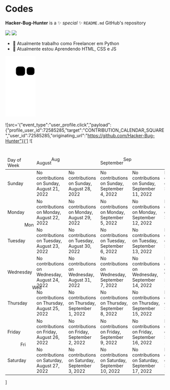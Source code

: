 # Codes

**Hacker-Bug-Hunter** is a ✨ _special_ ✨ `README.md` GitHub's repository

<div width='100%' display='flex'>
  <img src='https://github-readme-stats.vercel.app/api?username=Hacker-Bug-Hunter&show_icons=true&theme=gotham'/>
  <img src='https://github-readme-stats.vercel.app/api/top-langs/?username=Hacker-Bug-Hunter&theme=gotham'/>
  <!--midnight-purple-->
</div>

- 🔭 Atualmente trabalho como Freelancer em Python
- 🌱 Atualmente estou Aprendendo HTML, CSS e JS

![Snake animation](https://github.com/Hacker-Bug-Hunter/Hacker-Bug-Hunter/blob/output/github-contribution-grid-snake.svg)

![src='{"event_type":"user_profile.click","payload":{"profile_user_id":72585285,"target":"CONTRIBUTION_CALENDAR_SQUARE","user_id":72585285,"originating_url":"https://github.com/Hacker-Bug-Hunter"}}']
![<table data-hydro-click="{&quot;event_type&quot;:&quot;user_profile.click&quot;,&quot;payload&quot;:{&quot;profile_user_id&quot;:72585285,&quot;target&quot;:&quot;CONTRIBUTION_CALENDAR_SQUARE&quot;,&quot;user_id&quot;:72585285,&quot;originating_url&quot;:&quot;https://github.com/Hacker-Bug-Hunter&quot;}}" data-hydro-click-hmac="414ea952884644d7a146863ebe96454a632dbd4974c4674ed86474e70760845b" role="grid" aria-readonly="true" class="ContributionCalendar-grid js-calendar-graph-table" style="border-spacing: 3px; overflow: hidden; position: relative" aria-describedby="contribution-graph-description">

<caption class="sr-only">Contribution Graph</caption>

  <thead>
      <tr style="height: 13px">
        <td style="width: 28px">
          <span class="sr-only">Day of Week</span>
        </td>

<td class="ContributionCalendar-label" colspan="2" style="position: relative">
<span class="sr-only">August</span>
<span aria-hidden="true" style="position: absolute; top: 0">Aug</span>
</td>

<td class="ContributionCalendar-label" colspan="4" style="position: relative">
<span class="sr-only">September</span>
<span aria-hidden="true" style="position: absolute; top: 0">Sep</span>
</td>

<td class="ContributionCalendar-label" colspan="5" style="position: relative">
<span class="sr-only">October</span>
<span aria-hidden="true" style="position: absolute; top: 0">Oct</span>
</td>

<td class="ContributionCalendar-label" colspan="4" style="position: relative">
<span class="sr-only">November</span>
<span aria-hidden="true" style="position: absolute; top: 0">Nov</span>
</td>

<td class="ContributionCalendar-label" colspan="4" style="position: relative">
<span class="sr-only">December</span>
<span aria-hidden="true" style="position: absolute; top: 0">Dec</span>
</td>

<td class="ContributionCalendar-label" colspan="5" style="position: relative">
<span class="sr-only">January</span>
<span aria-hidden="true" style="position: absolute; top: 0">Jan</span>
</td>

<td class="ContributionCalendar-label" colspan="4" style="position: relative">
<span class="sr-only">February</span>
<span aria-hidden="true" style="position: absolute; top: 0">Feb</span>
</td>

<td class="ContributionCalendar-label" colspan="4" style="position: relative">
<span class="sr-only">March</span>
<span aria-hidden="true" style="position: absolute; top: 0">Mar</span>
</td>

<td class="ContributionCalendar-label" colspan="5" style="position: relative">
<span class="sr-only">April</span>
<span aria-hidden="true" style="position: absolute; top: 0">Apr</span>
</td>

<td class="ContributionCalendar-label" colspan="4" style="position: relative">
<span class="sr-only">May</span>
<span aria-hidden="true" style="position: absolute; top: 0">May</span>
</td>

<td class="ContributionCalendar-label" colspan="4" style="position: relative">
<span class="sr-only">June</span>
<span aria-hidden="true" style="position: absolute; top: 0">Jun</span>
</td>

  <td class="ContributionCalendar-label" colspan="5" style="position: relative">
  <span class="sr-only">July</span>
  <span aria-hidden="true" style="position: absolute; top: 0">Jul</span>
  </td>

  <td class="ContributionCalendar-label" colspan="3" style="position: relative">
  <span class="sr-only">August</span>
  <span aria-hidden="true" style="position: absolute; top: 0">Aug</span>
  </td>
  </tr>
  </thead>

  <tbody>
  <tr style="height: 10px">
  <td class="ContributionCalendar-label" style="position: relative">
  <span class="sr-only">Sunday</span>
<span aria-hidden="true" style="clip-path: Circle(0); position: absolute; bottom: -3px">
Sun
  </span>
  </td>

<td tabindex="0" data-ix="0" aria-selected="false" style="width: 10px" class="ContributionCalendar-day" data-date="2022-08-21" data-level="0"><span class="sr-only">No contributions on Sunday, August 21, 2022</span></td>
<td tabindex="-1" data-ix="1" aria-selected="false" style="width: 10px" class="ContributionCalendar-day" data-date="2022-08-28" data-level="0"><span class="sr-only">No contributions on Sunday, August 28, 2022</span></td>
<td tabindex="-1" data-ix="2" aria-selected="false" style="width: 10px" class="ContributionCalendar-day" data-date="2022-09-04" data-level="0"><span class="sr-only">No contributions on Sunday, September 4, 2022</span></td>
<td tabindex="-1" data-ix="3" aria-selected="false" style="width: 10px" class="ContributionCalendar-day" data-date="2022-09-11" data-level="0"><span class="sr-only">No contributions on Sunday, September 11, 2022</span></td>
<td tabindex="-1" data-ix="4" aria-selected="false" style="width: 10px" class="ContributionCalendar-day" data-date="2022-09-18" data-level="0"><span class="sr-only">No contributions on Sunday, September 18, 2022</span></td>
<td tabindex="-1" data-ix="5" aria-selected="false" style="width: 10px" class="ContributionCalendar-day" data-date="2022-09-25" data-level="0"><span class="sr-only">No contributions on Sunday, September 25, 2022</span></td>
<td tabindex="-1" data-ix="6" aria-selected="false" style="width: 10px" class="ContributionCalendar-day" data-date="2022-10-02" data-level="0"><span class="sr-only">No contributions on Sunday, October 2, 2022</span></td>
<td tabindex="-1" data-ix="7" aria-selected="false" style="width: 10px" class="ContributionCalendar-day" data-date="2022-10-09" data-level="0"><span class="sr-only">No contributions on Sunday, October 9, 2022</span></td>
<td tabindex="-1" data-ix="8" aria-selected="false" style="width: 10px" class="ContributionCalendar-day" data-date="2022-10-16" data-level="0"><span class="sr-only">No contributions on Sunday, October 16, 2022</span></td>
<td tabindex="-1" data-ix="9" aria-selected="false" style="width: 10px" class="ContributionCalendar-day" data-date="2022-10-23" data-level="0"><span class="sr-only">No contributions on Sunday, October 23, 2022</span></td>
<td tabindex="-1" data-ix="10" aria-selected="false" style="width: 10px" class="ContributionCalendar-day" data-date="2022-10-30" data-level="0"><span class="sr-only">No contributions on Sunday, October 30, 2022</span></td>
<td tabindex="-1" data-ix="11" aria-selected="false" style="width: 10px" class="ContributionCalendar-day" data-date="2022-11-06" data-level="0"><span class="sr-only">No contributions on Sunday, November 6, 2022</span></td>
<td tabindex="-1" data-ix="12" aria-selected="false" style="width: 10px" class="ContributionCalendar-day" data-date="2022-11-13" data-level="0"><span class="sr-only">No contributions on Sunday, November 13, 2022</span></td>
<td tabindex="-1" data-ix="13" aria-selected="false" style="width: 10px" class="ContributionCalendar-day" data-date="2022-11-20" data-level="0"><span class="sr-only">No contributions on Sunday, November 20, 2022</span></td>
<td tabindex="-1" data-ix="14" aria-selected="false" style="width: 10px" class="ContributionCalendar-day" data-date="2022-11-27" data-level="0"><span class="sr-only">No contributions on Sunday, November 27, 2022</span></td>
<td tabindex="-1" data-ix="15" aria-selected="false" style="width: 10px" class="ContributionCalendar-day" data-date="2022-12-04" data-level="0"><span class="sr-only">No contributions on Sunday, December 4, 2022</span></td>
<td tabindex="-1" data-ix="16" aria-selected="false" style="width: 10px" class="ContributionCalendar-day" data-date="2022-12-11" data-level="0"><span class="sr-only">No contributions on Sunday, December 11, 2022</span></td>
<td tabindex="-1" data-ix="17" aria-selected="false" style="width: 10px" class="ContributionCalendar-day" data-date="2022-12-18" data-level="0"><span class="sr-only">No contributions on Sunday, December 18, 2022</span></td>
<td tabindex="-1" data-ix="18" aria-selected="false" style="width: 10px" class="ContributionCalendar-day" data-date="2022-12-25" data-level="0"><span class="sr-only">No contributions on Sunday, December 25, 2022</span></td>
<td tabindex="-1" data-ix="19" aria-selected="false" style="width: 10px" class="ContributionCalendar-day" data-date="2023-01-01" data-level="0"><span class="sr-only">No contributions on Sunday, January 1, 2023</span></td>
<td tabindex="-1" data-ix="20" aria-selected="false" style="width: 10px" class="ContributionCalendar-day" data-date="2023-01-08" data-level="0"><span class="sr-only">No contributions on Sunday, January 8, 2023</span></td>
<td tabindex="-1" data-ix="21" aria-selected="false" style="width: 10px" class="ContributionCalendar-day" data-date="2023-01-15" data-level="0"><span class="sr-only">No contributions on Sunday, January 15, 2023</span></td>
<td tabindex="-1" data-ix="22" aria-selected="false" style="width: 10px" class="ContributionCalendar-day" data-date="2023-01-22" data-level="0"><span class="sr-only">No contributions on Sunday, January 22, 2023</span></td>
<td tabindex="-1" data-ix="23" aria-selected="false" style="width: 10px" class="ContributionCalendar-day" data-date="2023-01-29" data-level="0"><span class="sr-only">No contributions on Sunday, January 29, 2023</span></td>
<td tabindex="-1" data-ix="24" aria-selected="false" style="width: 10px" class="ContributionCalendar-day" data-date="2023-02-05" data-level="0"><span class="sr-only">No contributions on Sunday, February 5, 2023</span></td>
<td tabindex="-1" data-ix="25" aria-selected="false" style="width: 10px" class="ContributionCalendar-day" data-date="2023-02-12" data-level="0"><span class="sr-only">No contributions on Sunday, February 12, 2023</span></td>
<td tabindex="-1" data-ix="26" aria-selected="false" style="width: 10px" class="ContributionCalendar-day" data-date="2023-02-19" data-level="0"><span class="sr-only">No contributions on Sunday, February 19, 2023</span></td>
<td tabindex="-1" data-ix="27" aria-selected="false" style="width: 10px" class="ContributionCalendar-day" data-date="2023-02-26" data-level="0"><span class="sr-only">No contributions on Sunday, February 26, 2023</span></td>
<td tabindex="-1" data-ix="28" aria-selected="false" style="width: 10px" class="ContributionCalendar-day" data-date="2023-03-05" data-level="0"><span class="sr-only">No contributions on Sunday, March 5, 2023</span></td>
<td tabindex="-1" data-ix="29" aria-selected="false" style="width: 10px" class="ContributionCalendar-day" data-date="2023-03-12" data-level="0"><span class="sr-only">No contributions on Sunday, March 12, 2023</span></td>
<td tabindex="-1" data-ix="30" aria-selected="false" style="width: 10px" class="ContributionCalendar-day" data-date="2023-03-19" data-level="0"><span class="sr-only">No contributions on Sunday, March 19, 2023</span></td>
<td tabindex="-1" data-ix="31" aria-selected="false" style="width: 10px" class="ContributionCalendar-day" data-date="2023-03-26" data-level="0"><span class="sr-only">No contributions on Sunday, March 26, 2023</span></td>
<td tabindex="-1" data-ix="32" aria-selected="false" style="width: 10px" class="ContributionCalendar-day" data-date="2023-04-02" data-level="0"><span class="sr-only">No contributions on Sunday, April 2, 2023</span></td>
<td tabindex="-1" data-ix="33" aria-selected="false" style="width: 10px" class="ContributionCalendar-day" data-date="2023-04-09" data-level="0"><span class="sr-only">No contributions on Sunday, April 9, 2023</span></td>
<td tabindex="-1" data-ix="34" aria-selected="false" style="width: 10px" class="ContributionCalendar-day" data-date="2023-04-16" data-level="0"><span class="sr-only">No contributions on Sunday, April 16, 2023</span></td>
<td tabindex="-1" data-ix="35" aria-selected="false" style="width: 10px" class="ContributionCalendar-day" data-date="2023-04-23" data-level="0"><span class="sr-only">No contributions on Sunday, April 23, 2023</span></td>
<td tabindex="-1" data-ix="36" aria-selected="false" style="width: 10px" class="ContributionCalendar-day" data-date="2023-04-30" data-level="0"><span class="sr-only">No contributions on Sunday, April 30, 2023</span></td>
<td tabindex="-1" data-ix="37" aria-selected="false" style="width: 10px" class="ContributionCalendar-day" data-date="2023-05-07" data-level="0"><span class="sr-only">No contributions on Sunday, May 7, 2023</span></td>
<td tabindex="-1" data-ix="38" aria-selected="false" style="width: 10px" class="ContributionCalendar-day" data-date="2023-05-14" data-level="0"><span class="sr-only">No contributions on Sunday, May 14, 2023</span></td>
<td tabindex="-1" data-ix="39" aria-selected="false" style="width: 10px" class="ContributionCalendar-day" data-date="2023-05-21" data-level="0"><span class="sr-only">No contributions on Sunday, May 21, 2023</span></td>
<td tabindex="-1" data-ix="40" aria-selected="false" style="width: 10px" class="ContributionCalendar-day" data-date="2023-05-28" data-level="0"><span class="sr-only">No contributions on Sunday, May 28, 2023</span></td>
<td tabindex="-1" data-ix="41" aria-selected="false" style="width: 10px" class="ContributionCalendar-day" data-date="2023-06-04" data-level="0"><span class="sr-only">No contributions on Sunday, June 4, 2023</span></td>
<td tabindex="-1" data-ix="42" aria-selected="false" style="width: 10px" class="ContributionCalendar-day" data-date="2023-06-11" data-level="0"><span class="sr-only">No contributions on Sunday, June 11, 2023</span></td>
<td tabindex="-1" data-ix="43" aria-selected="false" style="width: 10px" class="ContributionCalendar-day" data-date="2023-06-18" data-level="0"><span class="sr-only">No contributions on Sunday, June 18, 2023</span></td>
<td tabindex="-1" data-ix="44" aria-selected="false" style="width: 10px" class="ContributionCalendar-day" data-date="2023-06-25" data-level="0"><span class="sr-only">No contributions on Sunday, June 25, 2023</span></td>
<td tabindex="-1" data-ix="45" aria-selected="false" style="width: 10px" class="ContributionCalendar-day" data-date="2023-07-02" data-level="0"><span class="sr-only">No contributions on Sunday, July 2, 2023</span></td>
<td tabindex="-1" data-ix="46" aria-selected="false" style="width: 10px" class="ContributionCalendar-day" data-date="2023-07-09" data-level="4"><span class="sr-only">5 contributions on Sunday, July 9, 2023</span></td>
<td tabindex="-1" data-ix="47" aria-selected="false" style="width: 10px" class="ContributionCalendar-day" data-date="2023-07-16" data-level="0"><span class="sr-only">No contributions on Sunday, July 16, 2023</span></td>
<td tabindex="-1" data-ix="48" aria-selected="false" style="width: 10px" class="ContributionCalendar-day" data-date="2023-07-23" data-level="0"><span class="sr-only">No contributions on Sunday, July 23, 2023</span></td>
<td tabindex="-1" data-ix="49" aria-selected="false" style="width: 10px" class="ContributionCalendar-day" data-date="2023-07-30" data-level="0"><span class="sr-only">No contributions on Sunday, July 30, 2023</span></td>
<td tabindex="-1" data-ix="50" aria-selected="false" style="width: 10px" class="ContributionCalendar-day" data-date="2023-08-06" data-level="0"><span class="sr-only">No contributions on Sunday, August 6, 2023</span></td>
<td tabindex="-1" data-ix="51" aria-selected="false" style="width: 10px" class="ContributionCalendar-day" data-date="2023-08-13" data-level="0"><span class="sr-only">No contributions on Sunday, August 13, 2023</span></td>
<td tabindex="-1" data-ix="52" aria-selected="false" style="width: 10px" class="ContributionCalendar-day" data-date="2023-08-20" data-level="2"><span class="sr-only">2 contributions on Sunday, August 20, 2023</span></td>
        </tr>
        <tr style="height: 10px">
          <td class="ContributionCalendar-label" style="position: relative">
            <span class="sr-only">Monday</span>
<span aria-hidden="true" style="clip-path: None; position: absolute; bottom: -3px">
Mon
</span>
</td>

<td tabindex="-1" data-ix="0" aria-selected="false" style="width: 10px" class="ContributionCalendar-day" data-date="2022-08-22" data-level="0"><span class="sr-only">No contributions on Monday, August 22, 2022</span></td>
<td tabindex="-1" data-ix="1" aria-selected="false" style="width: 10px" class="ContributionCalendar-day" data-date="2022-08-29" data-level="0"><span class="sr-only">No contributions on Monday, August 29, 2022</span></td>
<td tabindex="-1" data-ix="2" aria-selected="false" style="width: 10px" class="ContributionCalendar-day" data-date="2022-09-05" data-level="0"><span class="sr-only">No contributions on Monday, September 5, 2022</span></td>
<td tabindex="-1" data-ix="3" aria-selected="false" style="width: 10px" class="ContributionCalendar-day" data-date="2022-09-12" data-level="0"><span class="sr-only">No contributions on Monday, September 12, 2022</span></td>
<td tabindex="-1" data-ix="4" aria-selected="false" style="width: 10px" class="ContributionCalendar-day" data-date="2022-09-19" data-level="0"><span class="sr-only">No contributions on Monday, September 19, 2022</span></td>
<td tabindex="-1" data-ix="5" aria-selected="false" style="width: 10px" class="ContributionCalendar-day" data-date="2022-09-26" data-level="0"><span class="sr-only">No contributions on Monday, September 26, 2022</span></td>
<td tabindex="-1" data-ix="6" aria-selected="false" style="width: 10px" class="ContributionCalendar-day" data-date="2022-10-03" data-level="0"><span class="sr-only">No contributions on Monday, October 3, 2022</span></td>
<td tabindex="-1" data-ix="7" aria-selected="false" style="width: 10px" class="ContributionCalendar-day" data-date="2022-10-10" data-level="0"><span class="sr-only">No contributions on Monday, October 10, 2022</span></td>
<td tabindex="-1" data-ix="8" aria-selected="false" style="width: 10px" class="ContributionCalendar-day" data-date="2022-10-17" data-level="0"><span class="sr-only">No contributions on Monday, October 17, 2022</span></td>
<td tabindex="-1" data-ix="9" aria-selected="false" style="width: 10px" class="ContributionCalendar-day" data-date="2022-10-24" data-level="0"><span class="sr-only">No contributions on Monday, October 24, 2022</span></td>
<td tabindex="-1" data-ix="10" aria-selected="false" style="width: 10px" class="ContributionCalendar-day" data-date="2022-10-31" data-level="0"><span class="sr-only">No contributions on Monday, October 31, 2022</span></td>
<td tabindex="-1" data-ix="11" aria-selected="false" style="width: 10px" class="ContributionCalendar-day" data-date="2022-11-07" data-level="0"><span class="sr-only">No contributions on Monday, November 7, 2022</span></td>
<td tabindex="-1" data-ix="12" aria-selected="false" style="width: 10px" class="ContributionCalendar-day" data-date="2022-11-14" data-level="0"><span class="sr-only">No contributions on Monday, November 14, 2022</span></td>
<td tabindex="-1" data-ix="13" aria-selected="false" style="width: 10px" class="ContributionCalendar-day" data-date="2022-11-21" data-level="0"><span class="sr-only">No contributions on Monday, November 21, 2022</span></td>
<td tabindex="-1" data-ix="14" aria-selected="false" style="width: 10px" class="ContributionCalendar-day" data-date="2022-11-28" data-level="0"><span class="sr-only">No contributions on Monday, November 28, 2022</span></td>
<td tabindex="-1" data-ix="15" aria-selected="false" style="width: 10px" class="ContributionCalendar-day" data-date="2022-12-05" data-level="0"><span class="sr-only">No contributions on Monday, December 5, 2022</span></td>
<td tabindex="-1" data-ix="16" aria-selected="false" style="width: 10px" class="ContributionCalendar-day" data-date="2022-12-12" data-level="0"><span class="sr-only">No contributions on Monday, December 12, 2022</span></td>
<td tabindex="-1" data-ix="17" aria-selected="false" style="width: 10px" class="ContributionCalendar-day" data-date="2022-12-19" data-level="0"><span class="sr-only">No contributions on Monday, December 19, 2022</span></td>
<td tabindex="-1" data-ix="18" aria-selected="false" style="width: 10px" class="ContributionCalendar-day" data-date="2022-12-26" data-level="0"><span class="sr-only">No contributions on Monday, December 26, 2022</span></td>
<td tabindex="-1" data-ix="19" aria-selected="false" style="width: 10px" class="ContributionCalendar-day" data-date="2023-01-02" data-level="0"><span class="sr-only">No contributions on Monday, January 2, 2023</span></td>
<td tabindex="-1" data-ix="20" aria-selected="false" style="width: 10px" class="ContributionCalendar-day" data-date="2023-01-09" data-level="0"><span class="sr-only">No contributions on Monday, January 9, 2023</span></td>
<td tabindex="-1" data-ix="21" aria-selected="false" style="width: 10px" class="ContributionCalendar-day" data-date="2023-01-16" data-level="0"><span class="sr-only">No contributions on Monday, January 16, 2023</span></td>
<td tabindex="-1" data-ix="22" aria-selected="false" style="width: 10px" class="ContributionCalendar-day" data-date="2023-01-23" data-level="0"><span class="sr-only">No contributions on Monday, January 23, 2023</span></td>
<td tabindex="-1" data-ix="23" aria-selected="false" style="width: 10px" class="ContributionCalendar-day" data-date="2023-01-30" data-level="0"><span class="sr-only">No contributions on Monday, January 30, 2023</span></td>
<td tabindex="-1" data-ix="24" aria-selected="false" style="width: 10px" class="ContributionCalendar-day" data-date="2023-02-06" data-level="0"><span class="sr-only">No contributions on Monday, February 6, 2023</span></td>
<td tabindex="-1" data-ix="25" aria-selected="false" style="width: 10px" class="ContributionCalendar-day" data-date="2023-02-13" data-level="0"><span class="sr-only">No contributions on Monday, February 13, 2023</span></td>
<td tabindex="-1" data-ix="26" aria-selected="false" style="width: 10px" class="ContributionCalendar-day" data-date="2023-02-20" data-level="0"><span class="sr-only">No contributions on Monday, February 20, 2023</span></td>
<td tabindex="-1" data-ix="27" aria-selected="false" style="width: 10px" class="ContributionCalendar-day" data-date="2023-02-27" data-level="0"><span class="sr-only">No contributions on Monday, February 27, 2023</span></td>
<td tabindex="-1" data-ix="28" aria-selected="false" style="width: 10px" class="ContributionCalendar-day" data-date="2023-03-06" data-level="0"><span class="sr-only">No contributions on Monday, March 6, 2023</span></td>
<td tabindex="-1" data-ix="29" aria-selected="false" style="width: 10px" class="ContributionCalendar-day" data-date="2023-03-13" data-level="0"><span class="sr-only">No contributions on Monday, March 13, 2023</span></td>
<td tabindex="-1" data-ix="30" aria-selected="false" style="width: 10px" class="ContributionCalendar-day" data-date="2023-03-20" data-level="0"><span class="sr-only">No contributions on Monday, March 20, 2023</span></td>
<td tabindex="-1" data-ix="31" aria-selected="false" style="width: 10px" class="ContributionCalendar-day" data-date="2023-03-27" data-level="0"><span class="sr-only">No contributions on Monday, March 27, 2023</span></td>
<td tabindex="-1" data-ix="32" aria-selected="false" style="width: 10px" class="ContributionCalendar-day" data-date="2023-04-03" data-level="0"><span class="sr-only">No contributions on Monday, April 3, 2023</span></td>
<td tabindex="-1" data-ix="33" aria-selected="false" style="width: 10px" class="ContributionCalendar-day" data-date="2023-04-10" data-level="0"><span class="sr-only">No contributions on Monday, April 10, 2023</span></td>
<td tabindex="-1" data-ix="34" aria-selected="false" style="width: 10px" class="ContributionCalendar-day" data-date="2023-04-17" data-level="2"><span class="sr-only">2 contributions on Monday, April 17, 2023</span></td>
<td tabindex="-1" data-ix="35" aria-selected="false" style="width: 10px" class="ContributionCalendar-day" data-date="2023-04-24" data-level="1"><span class="sr-only">1 contribution on Monday, April 24, 2023</span></td>
<td tabindex="-1" data-ix="36" aria-selected="false" style="width: 10px" class="ContributionCalendar-day" data-date="2023-05-01" data-level="0"><span class="sr-only">No contributions on Monday, May 1, 2023</span></td>
<td tabindex="-1" data-ix="37" aria-selected="false" style="width: 10px" class="ContributionCalendar-day" data-date="2023-05-08" data-level="0"><span class="sr-only">No contributions on Monday, May 8, 2023</span></td>
<td tabindex="-1" data-ix="38" aria-selected="false" style="width: 10px" class="ContributionCalendar-day" data-date="2023-05-15" data-level="0"><span class="sr-only">No contributions on Monday, May 15, 2023</span></td>
<td tabindex="-1" data-ix="39" aria-selected="false" style="width: 10px" class="ContributionCalendar-day" data-date="2023-05-22" data-level="0"><span class="sr-only">No contributions on Monday, May 22, 2023</span></td>
<td tabindex="-1" data-ix="40" aria-selected="false" style="width: 10px" class="ContributionCalendar-day" data-date="2023-05-29" data-level="0"><span class="sr-only">No contributions on Monday, May 29, 2023</span></td>
<td tabindex="-1" data-ix="41" aria-selected="false" style="width: 10px" class="ContributionCalendar-day" data-date="2023-06-05" data-level="0"><span class="sr-only">No contributions on Monday, June 5, 2023</span></td>
<td tabindex="-1" data-ix="42" aria-selected="false" style="width: 10px" class="ContributionCalendar-day" data-date="2023-06-12" data-level="0"><span class="sr-only">No contributions on Monday, June 12, 2023</span></td>
<td tabindex="-1" data-ix="43" aria-selected="false" style="width: 10px" class="ContributionCalendar-day" data-date="2023-06-19" data-level="0"><span class="sr-only">No contributions on Monday, June 19, 2023</span></td>
<td tabindex="-1" data-ix="44" aria-selected="false" style="width: 10px" class="ContributionCalendar-day" data-date="2023-06-26" data-level="0"><span class="sr-only">No contributions on Monday, June 26, 2023</span></td>
<td tabindex="-1" data-ix="45" aria-selected="false" style="width: 10px" class="ContributionCalendar-day" data-date="2023-07-03" data-level="0"><span class="sr-only">No contributions on Monday, July 3, 2023</span></td>
<td tabindex="-1" data-ix="46" aria-selected="false" style="width: 10px" class="ContributionCalendar-day" data-date="2023-07-10" data-level="0"><span class="sr-only">No contributions on Monday, July 10, 2023</span></td>
<td tabindex="-1" data-ix="47" aria-selected="false" style="width: 10px" class="ContributionCalendar-day" data-date="2023-07-17" data-level="0"><span class="sr-only">No contributions on Monday, July 17, 2023</span></td>
<td tabindex="-1" data-ix="48" aria-selected="false" style="width: 10px" class="ContributionCalendar-day" data-date="2023-07-24" data-level="0"><span class="sr-only">No contributions on Monday, July 24, 2023</span></td>
<td tabindex="-1" data-ix="49" aria-selected="false" style="width: 10px" class="ContributionCalendar-day" data-date="2023-07-31" data-level="0"><span class="sr-only">No contributions on Monday, July 31, 2023</span></td>
<td tabindex="-1" data-ix="50" aria-selected="false" style="width: 10px" class="ContributionCalendar-day" data-date="2023-08-07" data-level="0"><span class="sr-only">No contributions on Monday, August 7, 2023</span></td>
<td tabindex="-1" data-ix="51" aria-selected="false" style="width: 10px" class="ContributionCalendar-day" data-date="2023-08-14" data-level="0"><span class="sr-only">No contributions on Monday, August 14, 2023</span></td>
<td tabindex="-1" data-ix="52" aria-selected="false" style="width: 10px" class="ContributionCalendar-day" data-date="2023-08-21" data-level="0"><span class="sr-only">No contributions on Monday, August 21, 2023</span></td>
        </tr>
        <tr style="height: 10px">
          <td class="ContributionCalendar-label" style="position: relative">
            <span class="sr-only">Tuesday</span>
<span aria-hidden="true" style="clip-path: Circle(0); position: absolute; bottom: -3px">
Tue
</span>
</td>

<td tabindex="-1" data-ix="0" aria-selected="false" style="width: 10px" class="ContributionCalendar-day" data-date="2022-08-23" data-level="0"><span class="sr-only">No contributions on Tuesday, August 23, 2022</span></td>
<td tabindex="-1" data-ix="1" aria-selected="false" style="width: 10px" class="ContributionCalendar-day" data-date="2022-08-30" data-level="0"><span class="sr-only">No contributions on Tuesday, August 30, 2022</span></td>
<td tabindex="-1" data-ix="2" aria-selected="false" style="width: 10px" class="ContributionCalendar-day" data-date="2022-09-06" data-level="0"><span class="sr-only">No contributions on Tuesday, September 6, 2022</span></td>
<td tabindex="-1" data-ix="3" aria-selected="false" style="width: 10px" class="ContributionCalendar-day" data-date="2022-09-13" data-level="0"><span class="sr-only">No contributions on Tuesday, September 13, 2022</span></td>
<td tabindex="-1" data-ix="4" aria-selected="false" style="width: 10px" class="ContributionCalendar-day" data-date="2022-09-20" data-level="0"><span class="sr-only">No contributions on Tuesday, September 20, 2022</span></td>
<td tabindex="-1" data-ix="5" aria-selected="false" style="width: 10px" class="ContributionCalendar-day" data-date="2022-09-27" data-level="0"><span class="sr-only">No contributions on Tuesday, September 27, 2022</span></td>
<td tabindex="-1" data-ix="6" aria-selected="false" style="width: 10px" class="ContributionCalendar-day" data-date="2022-10-04" data-level="0"><span class="sr-only">No contributions on Tuesday, October 4, 2022</span></td>
<td tabindex="-1" data-ix="7" aria-selected="false" style="width: 10px" class="ContributionCalendar-day" data-date="2022-10-11" data-level="0"><span class="sr-only">No contributions on Tuesday, October 11, 2022</span></td>
<td tabindex="-1" data-ix="8" aria-selected="false" style="width: 10px" class="ContributionCalendar-day" data-date="2022-10-18" data-level="0"><span class="sr-only">No contributions on Tuesday, October 18, 2022</span></td>
<td tabindex="-1" data-ix="9" aria-selected="false" style="width: 10px" class="ContributionCalendar-day" data-date="2022-10-25" data-level="0"><span class="sr-only">No contributions on Tuesday, October 25, 2022</span></td>
<td tabindex="-1" data-ix="10" aria-selected="false" style="width: 10px" class="ContributionCalendar-day" data-date="2022-11-01" data-level="0"><span class="sr-only">No contributions on Tuesday, November 1, 2022</span></td>
<td tabindex="-1" data-ix="11" aria-selected="false" style="width: 10px" class="ContributionCalendar-day" data-date="2022-11-08" data-level="0"><span class="sr-only">No contributions on Tuesday, November 8, 2022</span></td>
<td tabindex="-1" data-ix="12" aria-selected="false" style="width: 10px" class="ContributionCalendar-day" data-date="2022-11-15" data-level="0"><span class="sr-only">No contributions on Tuesday, November 15, 2022</span></td>
<td tabindex="-1" data-ix="13" aria-selected="false" style="width: 10px" class="ContributionCalendar-day" data-date="2022-11-22" data-level="0"><span class="sr-only">No contributions on Tuesday, November 22, 2022</span></td>
<td tabindex="-1" data-ix="14" aria-selected="false" style="width: 10px" class="ContributionCalendar-day" data-date="2022-11-29" data-level="0"><span class="sr-only">No contributions on Tuesday, November 29, 2022</span></td>
<td tabindex="-1" data-ix="15" aria-selected="false" style="width: 10px" class="ContributionCalendar-day" data-date="2022-12-06" data-level="0"><span class="sr-only">No contributions on Tuesday, December 6, 2022</span></td>
<td tabindex="-1" data-ix="16" aria-selected="false" style="width: 10px" class="ContributionCalendar-day" data-date="2022-12-13" data-level="0"><span class="sr-only">No contributions on Tuesday, December 13, 2022</span></td>
<td tabindex="-1" data-ix="17" aria-selected="false" style="width: 10px" class="ContributionCalendar-day" data-date="2022-12-20" data-level="0"><span class="sr-only">No contributions on Tuesday, December 20, 2022</span></td>
<td tabindex="-1" data-ix="18" aria-selected="false" style="width: 10px" class="ContributionCalendar-day" data-date="2022-12-27" data-level="0"><span class="sr-only">No contributions on Tuesday, December 27, 2022</span></td>
<td tabindex="-1" data-ix="19" aria-selected="false" style="width: 10px" class="ContributionCalendar-day" data-date="2023-01-03" data-level="0"><span class="sr-only">No contributions on Tuesday, January 3, 2023</span></td>
<td tabindex="-1" data-ix="20" aria-selected="false" style="width: 10px" class="ContributionCalendar-day" data-date="2023-01-10" data-level="0"><span class="sr-only">No contributions on Tuesday, January 10, 2023</span></td>
<td tabindex="-1" data-ix="21" aria-selected="false" style="width: 10px" class="ContributionCalendar-day" data-date="2023-01-17" data-level="0"><span class="sr-only">No contributions on Tuesday, January 17, 2023</span></td>
<td tabindex="-1" data-ix="22" aria-selected="false" style="width: 10px" class="ContributionCalendar-day" data-date="2023-01-24" data-level="0"><span class="sr-only">No contributions on Tuesday, January 24, 2023</span></td>
<td tabindex="-1" data-ix="23" aria-selected="false" style="width: 10px" class="ContributionCalendar-day" data-date="2023-01-31" data-level="0"><span class="sr-only">No contributions on Tuesday, January 31, 2023</span></td>
<td tabindex="-1" data-ix="24" aria-selected="false" style="width: 10px" class="ContributionCalendar-day" data-date="2023-02-07" data-level="0"><span class="sr-only">No contributions on Tuesday, February 7, 2023</span></td>
<td tabindex="-1" data-ix="25" aria-selected="false" style="width: 10px" class="ContributionCalendar-day" data-date="2023-02-14" data-level="0"><span class="sr-only">No contributions on Tuesday, February 14, 2023</span></td>
<td tabindex="-1" data-ix="26" aria-selected="false" style="width: 10px" class="ContributionCalendar-day" data-date="2023-02-21" data-level="0"><span class="sr-only">No contributions on Tuesday, February 21, 2023</span></td>
<td tabindex="-1" data-ix="27" aria-selected="false" style="width: 10px" class="ContributionCalendar-day" data-date="2023-02-28" data-level="0"><span class="sr-only">No contributions on Tuesday, February 28, 2023</span></td>
<td tabindex="-1" data-ix="28" aria-selected="false" style="width: 10px" class="ContributionCalendar-day" data-date="2023-03-07" data-level="0"><span class="sr-only">No contributions on Tuesday, March 7, 2023</span></td>
<td tabindex="-1" data-ix="29" aria-selected="false" style="width: 10px" class="ContributionCalendar-day" data-date="2023-03-14" data-level="0"><span class="sr-only">No contributions on Tuesday, March 14, 2023</span></td>
<td tabindex="-1" data-ix="30" aria-selected="false" style="width: 10px" class="ContributionCalendar-day" data-date="2023-03-21" data-level="0"><span class="sr-only">No contributions on Tuesday, March 21, 2023</span></td>
<td tabindex="-1" data-ix="31" aria-selected="false" style="width: 10px" class="ContributionCalendar-day" data-date="2023-03-28" data-level="0"><span class="sr-only">No contributions on Tuesday, March 28, 2023</span></td>
<td tabindex="-1" data-ix="32" aria-selected="false" style="width: 10px" class="ContributionCalendar-day" data-date="2023-04-04" data-level="0"><span class="sr-only">No contributions on Tuesday, April 4, 2023</span></td>
<td tabindex="-1" data-ix="33" aria-selected="false" style="width: 10px" class="ContributionCalendar-day" data-date="2023-04-11" data-level="0"><span class="sr-only">No contributions on Tuesday, April 11, 2023</span></td>
<td tabindex="-1" data-ix="34" aria-selected="false" style="width: 10px" class="ContributionCalendar-day" data-date="2023-04-18" data-level="0"><span class="sr-only">No contributions on Tuesday, April 18, 2023</span></td>
<td tabindex="-1" data-ix="35" aria-selected="false" style="width: 10px" class="ContributionCalendar-day" data-date="2023-04-25" data-level="0"><span class="sr-only">No contributions on Tuesday, April 25, 2023</span></td>
<td tabindex="-1" data-ix="36" aria-selected="false" style="width: 10px" class="ContributionCalendar-day" data-date="2023-05-02" data-level="0"><span class="sr-only">No contributions on Tuesday, May 2, 2023</span></td>
<td tabindex="-1" data-ix="37" aria-selected="false" style="width: 10px" class="ContributionCalendar-day" data-date="2023-05-09" data-level="0"><span class="sr-only">No contributions on Tuesday, May 9, 2023</span></td>
<td tabindex="-1" data-ix="38" aria-selected="false" style="width: 10px" class="ContributionCalendar-day" data-date="2023-05-16" data-level="0"><span class="sr-only">No contributions on Tuesday, May 16, 2023</span></td>
<td tabindex="-1" data-ix="39" aria-selected="false" style="width: 10px" class="ContributionCalendar-day" data-date="2023-05-23" data-level="0"><span class="sr-only">No contributions on Tuesday, May 23, 2023</span></td>
<td tabindex="-1" data-ix="40" aria-selected="false" style="width: 10px" class="ContributionCalendar-day" data-date="2023-05-30" data-level="0"><span class="sr-only">No contributions on Tuesday, May 30, 2023</span></td>
<td tabindex="-1" data-ix="41" aria-selected="false" style="width: 10px" class="ContributionCalendar-day" data-date="2023-06-06" data-level="0"><span class="sr-only">No contributions on Tuesday, June 6, 2023</span></td>
<td tabindex="-1" data-ix="42" aria-selected="false" style="width: 10px" class="ContributionCalendar-day" data-date="2023-06-13" data-level="0"><span class="sr-only">No contributions on Tuesday, June 13, 2023</span></td>
<td tabindex="-1" data-ix="43" aria-selected="false" style="width: 10px" class="ContributionCalendar-day" data-date="2023-06-20" data-level="0"><span class="sr-only">No contributions on Tuesday, June 20, 2023</span></td>
<td tabindex="-1" data-ix="44" aria-selected="false" style="width: 10px" class="ContributionCalendar-day" data-date="2023-06-27" data-level="0"><span class="sr-only">No contributions on Tuesday, June 27, 2023</span></td>
<td tabindex="-1" data-ix="45" aria-selected="false" style="width: 10px" class="ContributionCalendar-day" data-date="2023-07-04" data-level="0"><span class="sr-only">No contributions on Tuesday, July 4, 2023</span></td>
<td tabindex="-1" data-ix="46" aria-selected="false" style="width: 10px" class="ContributionCalendar-day" data-date="2023-07-11" data-level="0"><span class="sr-only">No contributions on Tuesday, July 11, 2023</span></td>
<td tabindex="-1" data-ix="47" aria-selected="false" style="width: 10px" class="ContributionCalendar-day" data-date="2023-07-18" data-level="0"><span class="sr-only">No contributions on Tuesday, July 18, 2023</span></td>
<td tabindex="-1" data-ix="48" aria-selected="false" style="width: 10px" class="ContributionCalendar-day" data-date="2023-07-25" data-level="0"><span class="sr-only">No contributions on Tuesday, July 25, 2023</span></td>
<td tabindex="-1" data-ix="49" aria-selected="false" style="width: 10px" class="ContributionCalendar-day" data-date="2023-08-01" data-level="0"><span class="sr-only">No contributions on Tuesday, August 1, 2023</span></td>
<td tabindex="-1" data-ix="50" aria-selected="false" style="width: 10px" class="ContributionCalendar-day" data-date="2023-08-08" data-level="0"><span class="sr-only">No contributions on Tuesday, August 8, 2023</span></td>
<td tabindex="-1" data-ix="51" aria-selected="false" style="width: 10px" class="ContributionCalendar-day" data-date="2023-08-15" data-level="0"><span class="sr-only">No contributions on Tuesday, August 15, 2023</span></td>
<td tabindex="-1" data-ix="52" aria-selected="false" style="width: 10px" class="ContributionCalendar-day" data-date="2023-08-22" data-level="3"><span class="sr-only">3 contributions on Tuesday, August 22, 2023</span></td>
        </tr>
        <tr style="height: 10px">
          <td class="ContributionCalendar-label" style="position: relative">
            <span class="sr-only">Wednesday</span>
<span aria-hidden="true" style="clip-path: None; position: absolute; bottom: -3px">
Wed
</span>
</td>

<td tabindex="-1" data-ix="0" aria-selected="false" style="width: 10px" class="ContributionCalendar-day" data-date="2022-08-24" data-level="0"><span class="sr-only">No contributions on Wednesday, August 24, 2022</span></td>
<td tabindex="-1" data-ix="1" aria-selected="false" style="width: 10px" class="ContributionCalendar-day" data-date="2022-08-31" data-level="0"><span class="sr-only">No contributions on Wednesday, August 31, 2022</span></td>
<td tabindex="-1" data-ix="2" aria-selected="false" style="width: 10px" class="ContributionCalendar-day" data-date="2022-09-07" data-level="0"><span class="sr-only">No contributions on Wednesday, September 7, 2022</span></td>
<td tabindex="-1" data-ix="3" aria-selected="false" style="width: 10px" class="ContributionCalendar-day" data-date="2022-09-14" data-level="0"><span class="sr-only">No contributions on Wednesday, September 14, 2022</span></td>
<td tabindex="-1" data-ix="4" aria-selected="false" style="width: 10px" class="ContributionCalendar-day" data-date="2022-09-21" data-level="0"><span class="sr-only">No contributions on Wednesday, September 21, 2022</span></td>
<td tabindex="-1" data-ix="5" aria-selected="false" style="width: 10px" class="ContributionCalendar-day" data-date="2022-09-28" data-level="0"><span class="sr-only">No contributions on Wednesday, September 28, 2022</span></td>
<td tabindex="-1" data-ix="6" aria-selected="false" style="width: 10px" class="ContributionCalendar-day" data-date="2022-10-05" data-level="0"><span class="sr-only">No contributions on Wednesday, October 5, 2022</span></td>
<td tabindex="-1" data-ix="7" aria-selected="false" style="width: 10px" class="ContributionCalendar-day" data-date="2022-10-12" data-level="0"><span class="sr-only">No contributions on Wednesday, October 12, 2022</span></td>
<td tabindex="-1" data-ix="8" aria-selected="false" style="width: 10px" class="ContributionCalendar-day" data-date="2022-10-19" data-level="0"><span class="sr-only">No contributions on Wednesday, October 19, 2022</span></td>
<td tabindex="-1" data-ix="9" aria-selected="false" style="width: 10px" class="ContributionCalendar-day" data-date="2022-10-26" data-level="0"><span class="sr-only">No contributions on Wednesday, October 26, 2022</span></td>
<td tabindex="-1" data-ix="10" aria-selected="false" style="width: 10px" class="ContributionCalendar-day" data-date="2022-11-02" data-level="0"><span class="sr-only">No contributions on Wednesday, November 2, 2022</span></td>
<td tabindex="-1" data-ix="11" aria-selected="false" style="width: 10px" class="ContributionCalendar-day" data-date="2022-11-09" data-level="0"><span class="sr-only">No contributions on Wednesday, November 9, 2022</span></td>
<td tabindex="-1" data-ix="12" aria-selected="false" style="width: 10px" class="ContributionCalendar-day" data-date="2022-11-16" data-level="0"><span class="sr-only">No contributions on Wednesday, November 16, 2022</span></td>
<td tabindex="-1" data-ix="13" aria-selected="false" style="width: 10px" class="ContributionCalendar-day" data-date="2022-11-23" data-level="0"><span class="sr-only">No contributions on Wednesday, November 23, 2022</span></td>
<td tabindex="-1" data-ix="14" aria-selected="false" style="width: 10px" class="ContributionCalendar-day" data-date="2022-11-30" data-level="0"><span class="sr-only">No contributions on Wednesday, November 30, 2022</span></td>
<td tabindex="-1" data-ix="15" aria-selected="false" style="width: 10px" class="ContributionCalendar-day" data-date="2022-12-07" data-level="0"><span class="sr-only">No contributions on Wednesday, December 7, 2022</span></td>
<td tabindex="-1" data-ix="16" aria-selected="false" style="width: 10px" class="ContributionCalendar-day" data-date="2022-12-14" data-level="0"><span class="sr-only">No contributions on Wednesday, December 14, 2022</span></td>
<td tabindex="-1" data-ix="17" aria-selected="false" style="width: 10px" class="ContributionCalendar-day" data-date="2022-12-21" data-level="0"><span class="sr-only">No contributions on Wednesday, December 21, 2022</span></td>
<td tabindex="-1" data-ix="18" aria-selected="false" style="width: 10px" class="ContributionCalendar-day" data-date="2022-12-28" data-level="0"><span class="sr-only">No contributions on Wednesday, December 28, 2022</span></td>
<td tabindex="-1" data-ix="19" aria-selected="false" style="width: 10px" class="ContributionCalendar-day" data-date="2023-01-04" data-level="0"><span class="sr-only">No contributions on Wednesday, January 4, 2023</span></td>
<td tabindex="-1" data-ix="20" aria-selected="false" style="width: 10px" class="ContributionCalendar-day" data-date="2023-01-11" data-level="0"><span class="sr-only">No contributions on Wednesday, January 11, 2023</span></td>
<td tabindex="-1" data-ix="21" aria-selected="false" style="width: 10px" class="ContributionCalendar-day" data-date="2023-01-18" data-level="0"><span class="sr-only">No contributions on Wednesday, January 18, 2023</span></td>
<td tabindex="-1" data-ix="22" aria-selected="false" style="width: 10px" class="ContributionCalendar-day" data-date="2023-01-25" data-level="0"><span class="sr-only">No contributions on Wednesday, January 25, 2023</span></td>
<td tabindex="-1" data-ix="23" aria-selected="false" style="width: 10px" class="ContributionCalendar-day" data-date="2023-02-01" data-level="0"><span class="sr-only">No contributions on Wednesday, February 1, 2023</span></td>
<td tabindex="-1" data-ix="24" aria-selected="false" style="width: 10px" class="ContributionCalendar-day" data-date="2023-02-08" data-level="0"><span class="sr-only">No contributions on Wednesday, February 8, 2023</span></td>
<td tabindex="-1" data-ix="25" aria-selected="false" style="width: 10px" class="ContributionCalendar-day" data-date="2023-02-15" data-level="0"><span class="sr-only">No contributions on Wednesday, February 15, 2023</span></td>
<td tabindex="-1" data-ix="26" aria-selected="false" style="width: 10px" class="ContributionCalendar-day" data-date="2023-02-22" data-level="0"><span class="sr-only">No contributions on Wednesday, February 22, 2023</span></td>
<td tabindex="-1" data-ix="27" aria-selected="false" style="width: 10px" class="ContributionCalendar-day" data-date="2023-03-01" data-level="0"><span class="sr-only">No contributions on Wednesday, March 1, 2023</span></td>
<td tabindex="-1" data-ix="28" aria-selected="false" style="width: 10px" class="ContributionCalendar-day" data-date="2023-03-08" data-level="0"><span class="sr-only">No contributions on Wednesday, March 8, 2023</span></td>
<td tabindex="-1" data-ix="29" aria-selected="false" style="width: 10px" class="ContributionCalendar-day" data-date="2023-03-15" data-level="0"><span class="sr-only">No contributions on Wednesday, March 15, 2023</span></td>
<td tabindex="-1" data-ix="30" aria-selected="false" style="width: 10px" class="ContributionCalendar-day" data-date="2023-03-22" data-level="0"><span class="sr-only">No contributions on Wednesday, March 22, 2023</span></td>
<td tabindex="-1" data-ix="31" aria-selected="false" style="width: 10px" class="ContributionCalendar-day" data-date="2023-03-29" data-level="0"><span class="sr-only">No contributions on Wednesday, March 29, 2023</span></td>
<td tabindex="-1" data-ix="32" aria-selected="false" style="width: 10px" class="ContributionCalendar-day" data-date="2023-04-05" data-level="0"><span class="sr-only">No contributions on Wednesday, April 5, 2023</span></td>
<td tabindex="-1" data-ix="33" aria-selected="false" style="width: 10px" class="ContributionCalendar-day" data-date="2023-04-12" data-level="0"><span class="sr-only">No contributions on Wednesday, April 12, 2023</span></td>
<td tabindex="-1" data-ix="34" aria-selected="false" style="width: 10px" class="ContributionCalendar-day" data-date="2023-04-19" data-level="0"><span class="sr-only">No contributions on Wednesday, April 19, 2023</span></td>
<td tabindex="-1" data-ix="35" aria-selected="false" style="width: 10px" class="ContributionCalendar-day" data-date="2023-04-26" data-level="0"><span class="sr-only">No contributions on Wednesday, April 26, 2023</span></td>
<td tabindex="-1" data-ix="36" aria-selected="false" style="width: 10px" class="ContributionCalendar-day" data-date="2023-05-03" data-level="1"><span class="sr-only">1 contribution on Wednesday, May 3, 2023</span></td>
<td tabindex="-1" data-ix="37" aria-selected="false" style="width: 10px" class="ContributionCalendar-day" data-date="2023-05-10" data-level="0"><span class="sr-only">No contributions on Wednesday, May 10, 2023</span></td>
<td tabindex="-1" data-ix="38" aria-selected="false" style="width: 10px" class="ContributionCalendar-day" data-date="2023-05-17" data-level="0"><span class="sr-only">No contributions on Wednesday, May 17, 2023</span></td>
<td tabindex="-1" data-ix="39" aria-selected="false" style="width: 10px" class="ContributionCalendar-day" data-date="2023-05-24" data-level="0"><span class="sr-only">No contributions on Wednesday, May 24, 2023</span></td>
<td tabindex="-1" data-ix="40" aria-selected="false" style="width: 10px" class="ContributionCalendar-day" data-date="2023-05-31" data-level="0"><span class="sr-only">No contributions on Wednesday, May 31, 2023</span></td>
<td tabindex="-1" data-ix="41" aria-selected="false" style="width: 10px" class="ContributionCalendar-day" data-date="2023-06-07" data-level="0"><span class="sr-only">No contributions on Wednesday, June 7, 2023</span></td>
<td tabindex="-1" data-ix="42" aria-selected="false" style="width: 10px" class="ContributionCalendar-day" data-date="2023-06-14" data-level="0"><span class="sr-only">No contributions on Wednesday, June 14, 2023</span></td>
<td tabindex="-1" data-ix="43" aria-selected="false" style="width: 10px" class="ContributionCalendar-day" data-date="2023-06-21" data-level="0"><span class="sr-only">No contributions on Wednesday, June 21, 2023</span></td>
<td tabindex="-1" data-ix="44" aria-selected="false" style="width: 10px" class="ContributionCalendar-day" data-date="2023-06-28" data-level="0"><span class="sr-only">No contributions on Wednesday, June 28, 2023</span></td>
<td tabindex="-1" data-ix="45" aria-selected="false" style="width: 10px" class="ContributionCalendar-day" data-date="2023-07-05" data-level="0"><span class="sr-only">No contributions on Wednesday, July 5, 2023</span></td>
<td tabindex="-1" data-ix="46" aria-selected="false" style="width: 10px" class="ContributionCalendar-day" data-date="2023-07-12" data-level="0"><span class="sr-only">No contributions on Wednesday, July 12, 2023</span></td>
<td tabindex="-1" data-ix="47" aria-selected="false" style="width: 10px" class="ContributionCalendar-day" data-date="2023-07-19" data-level="0"><span class="sr-only">No contributions on Wednesday, July 19, 2023</span></td>
<td tabindex="-1" data-ix="48" aria-selected="false" style="width: 10px" class="ContributionCalendar-day" data-date="2023-07-26" data-level="0"><span class="sr-only">No contributions on Wednesday, July 26, 2023</span></td>
<td tabindex="-1" data-ix="49" aria-selected="false" style="width: 10px" class="ContributionCalendar-day" data-date="2023-08-02" data-level="0"><span class="sr-only">No contributions on Wednesday, August 2, 2023</span></td>
<td tabindex="-1" data-ix="50" aria-selected="false" style="width: 10px" class="ContributionCalendar-day" data-date="2023-08-09" data-level="0"><span class="sr-only">No contributions on Wednesday, August 9, 2023</span></td>
<td tabindex="-1" data-ix="51" aria-selected="false" style="width: 10px" class="ContributionCalendar-day" data-date="2023-08-16" data-level="0"><span class="sr-only">No contributions on Wednesday, August 16, 2023</span></td>
<td tabindex="-1" data-ix="52" aria-selected="false" style="width: 10px" class="ContributionCalendar-day" data-date="2023-08-23" data-level="0"><span class="sr-only">No contributions on Wednesday, August 23, 2023</span></td>
        </tr>
        <tr style="height: 10px">
          <td class="ContributionCalendar-label" style="position: relative">
            <span class="sr-only">Thursday</span>
<span aria-hidden="true" style="clip-path: Circle(0); position: absolute; bottom: -3px">
Thu
</span>
</td>

<td tabindex="-1" data-ix="0" aria-selected="false" style="width: 10px" class="ContributionCalendar-day" data-date="2022-08-25" data-level="0"><span class="sr-only">No contributions on Thursday, August 25, 2022</span></td>
<td tabindex="-1" data-ix="1" aria-selected="false" style="width: 10px" class="ContributionCalendar-day" data-date="2022-09-01" data-level="0"><span class="sr-only">No contributions on Thursday, September 1, 2022</span></td>
<td tabindex="-1" data-ix="2" aria-selected="false" style="width: 10px" class="ContributionCalendar-day" data-date="2022-09-08" data-level="0"><span class="sr-only">No contributions on Thursday, September 8, 2022</span></td>
<td tabindex="-1" data-ix="3" aria-selected="false" style="width: 10px" class="ContributionCalendar-day" data-date="2022-09-15" data-level="0"><span class="sr-only">No contributions on Thursday, September 15, 2022</span></td>
<td tabindex="-1" data-ix="4" aria-selected="false" style="width: 10px" class="ContributionCalendar-day" data-date="2022-09-22" data-level="0"><span class="sr-only">No contributions on Thursday, September 22, 2022</span></td>
<td tabindex="-1" data-ix="5" aria-selected="false" style="width: 10px" class="ContributionCalendar-day" data-date="2022-09-29" data-level="0"><span class="sr-only">No contributions on Thursday, September 29, 2022</span></td>
<td tabindex="-1" data-ix="6" aria-selected="false" style="width: 10px" class="ContributionCalendar-day" data-date="2022-10-06" data-level="0"><span class="sr-only">No contributions on Thursday, October 6, 2022</span></td>
<td tabindex="-1" data-ix="7" aria-selected="false" style="width: 10px" class="ContributionCalendar-day" data-date="2022-10-13" data-level="0"><span class="sr-only">No contributions on Thursday, October 13, 2022</span></td>
<td tabindex="-1" data-ix="8" aria-selected="false" style="width: 10px" class="ContributionCalendar-day" data-date="2022-10-20" data-level="0"><span class="sr-only">No contributions on Thursday, October 20, 2022</span></td>
<td tabindex="-1" data-ix="9" aria-selected="false" style="width: 10px" class="ContributionCalendar-day" data-date="2022-10-27" data-level="0"><span class="sr-only">No contributions on Thursday, October 27, 2022</span></td>
<td tabindex="-1" data-ix="10" aria-selected="false" style="width: 10px" class="ContributionCalendar-day" data-date="2022-11-03" data-level="0"><span class="sr-only">No contributions on Thursday, November 3, 2022</span></td>
<td tabindex="-1" data-ix="11" aria-selected="false" style="width: 10px" class="ContributionCalendar-day" data-date="2022-11-10" data-level="0"><span class="sr-only">No contributions on Thursday, November 10, 2022</span></td>
<td tabindex="-1" data-ix="12" aria-selected="false" style="width: 10px" class="ContributionCalendar-day" data-date="2022-11-17" data-level="0"><span class="sr-only">No contributions on Thursday, November 17, 2022</span></td>
<td tabindex="-1" data-ix="13" aria-selected="false" style="width: 10px" class="ContributionCalendar-day" data-date="2022-11-24" data-level="0"><span class="sr-only">No contributions on Thursday, November 24, 2022</span></td>
<td tabindex="-1" data-ix="14" aria-selected="false" style="width: 10px" class="ContributionCalendar-day" data-date="2022-12-01" data-level="0"><span class="sr-only">No contributions on Thursday, December 1, 2022</span></td>
<td tabindex="-1" data-ix="15" aria-selected="false" style="width: 10px" class="ContributionCalendar-day" data-date="2022-12-08" data-level="0"><span class="sr-only">No contributions on Thursday, December 8, 2022</span></td>
<td tabindex="-1" data-ix="16" aria-selected="false" style="width: 10px" class="ContributionCalendar-day" data-date="2022-12-15" data-level="0"><span class="sr-only">No contributions on Thursday, December 15, 2022</span></td>
<td tabindex="-1" data-ix="17" aria-selected="false" style="width: 10px" class="ContributionCalendar-day" data-date="2022-12-22" data-level="0"><span class="sr-only">No contributions on Thursday, December 22, 2022</span></td>
<td tabindex="-1" data-ix="18" aria-selected="false" style="width: 10px" class="ContributionCalendar-day" data-date="2022-12-29" data-level="0"><span class="sr-only">No contributions on Thursday, December 29, 2022</span></td>
<td tabindex="-1" data-ix="19" aria-selected="false" style="width: 10px" class="ContributionCalendar-day" data-date="2023-01-05" data-level="0"><span class="sr-only">No contributions on Thursday, January 5, 2023</span></td>
<td tabindex="-1" data-ix="20" aria-selected="false" style="width: 10px" class="ContributionCalendar-day" data-date="2023-01-12" data-level="0"><span class="sr-only">No contributions on Thursday, January 12, 2023</span></td>
<td tabindex="-1" data-ix="21" aria-selected="false" style="width: 10px" class="ContributionCalendar-day" data-date="2023-01-19" data-level="0"><span class="sr-only">No contributions on Thursday, January 19, 2023</span></td>
<td tabindex="-1" data-ix="22" aria-selected="false" style="width: 10px" class="ContributionCalendar-day" data-date="2023-01-26" data-level="0"><span class="sr-only">No contributions on Thursday, January 26, 2023</span></td>
<td tabindex="-1" data-ix="23" aria-selected="false" style="width: 10px" class="ContributionCalendar-day" data-date="2023-02-02" data-level="0"><span class="sr-only">No contributions on Thursday, February 2, 2023</span></td>
<td tabindex="-1" data-ix="24" aria-selected="false" style="width: 10px" class="ContributionCalendar-day" data-date="2023-02-09" data-level="0"><span class="sr-only">No contributions on Thursday, February 9, 2023</span></td>
<td tabindex="-1" data-ix="25" aria-selected="false" style="width: 10px" class="ContributionCalendar-day" data-date="2023-02-16" data-level="0"><span class="sr-only">No contributions on Thursday, February 16, 2023</span></td>
<td tabindex="-1" data-ix="26" aria-selected="false" style="width: 10px" class="ContributionCalendar-day" data-date="2023-02-23" data-level="0"><span class="sr-only">No contributions on Thursday, February 23, 2023</span></td>
<td tabindex="-1" data-ix="27" aria-selected="false" style="width: 10px" class="ContributionCalendar-day" data-date="2023-03-02" data-level="0"><span class="sr-only">No contributions on Thursday, March 2, 2023</span></td>
<td tabindex="-1" data-ix="28" aria-selected="false" style="width: 10px" class="ContributionCalendar-day" data-date="2023-03-09" data-level="0"><span class="sr-only">No contributions on Thursday, March 9, 2023</span></td>
<td tabindex="-1" data-ix="29" aria-selected="false" style="width: 10px" class="ContributionCalendar-day" data-date="2023-03-16" data-level="0"><span class="sr-only">No contributions on Thursday, March 16, 2023</span></td>
<td tabindex="-1" data-ix="30" aria-selected="false" style="width: 10px" class="ContributionCalendar-day" data-date="2023-03-23" data-level="0"><span class="sr-only">No contributions on Thursday, March 23, 2023</span></td>
<td tabindex="-1" data-ix="31" aria-selected="false" style="width: 10px" class="ContributionCalendar-day" data-date="2023-03-30" data-level="0"><span class="sr-only">No contributions on Thursday, March 30, 2023</span></td>
<td tabindex="-1" data-ix="32" aria-selected="false" style="width: 10px" class="ContributionCalendar-day" data-date="2023-04-06" data-level="0"><span class="sr-only">No contributions on Thursday, April 6, 2023</span></td>
<td tabindex="-1" data-ix="33" aria-selected="false" style="width: 10px" class="ContributionCalendar-day" data-date="2023-04-13" data-level="0"><span class="sr-only">No contributions on Thursday, April 13, 2023</span></td>
<td tabindex="-1" data-ix="34" aria-selected="false" style="width: 10px" class="ContributionCalendar-day" data-date="2023-04-20" data-level="0"><span class="sr-only">No contributions on Thursday, April 20, 2023</span></td>
<td tabindex="-1" data-ix="35" aria-selected="false" style="width: 10px" class="ContributionCalendar-day" data-date="2023-04-27" data-level="4"><span class="sr-only">11 contributions on Thursday, April 27, 2023</span></td>
<td tabindex="-1" data-ix="36" aria-selected="false" style="width: 10px" class="ContributionCalendar-day" data-date="2023-05-04" data-level="0"><span class="sr-only">No contributions on Thursday, May 4, 2023</span></td>
<td tabindex="-1" data-ix="37" aria-selected="false" style="width: 10px" class="ContributionCalendar-day" data-date="2023-05-11" data-level="0"><span class="sr-only">No contributions on Thursday, May 11, 2023</span></td>
<td tabindex="-1" data-ix="38" aria-selected="false" style="width: 10px" class="ContributionCalendar-day" data-date="2023-05-18" data-level="0"><span class="sr-only">No contributions on Thursday, May 18, 2023</span></td>
<td tabindex="-1" data-ix="39" aria-selected="false" style="width: 10px" class="ContributionCalendar-day" data-date="2023-05-25" data-level="0"><span class="sr-only">No contributions on Thursday, May 25, 2023</span></td>
<td tabindex="-1" data-ix="40" aria-selected="false" style="width: 10px" class="ContributionCalendar-day" data-date="2023-06-01" data-level="0"><span class="sr-only">No contributions on Thursday, June 1, 2023</span></td>
<td tabindex="-1" data-ix="41" aria-selected="false" style="width: 10px" class="ContributionCalendar-day" data-date="2023-06-08" data-level="0"><span class="sr-only">No contributions on Thursday, June 8, 2023</span></td>
<td tabindex="-1" data-ix="42" aria-selected="false" style="width: 10px" class="ContributionCalendar-day" data-date="2023-06-15" data-level="0"><span class="sr-only">No contributions on Thursday, June 15, 2023</span></td>
<td tabindex="-1" data-ix="43" aria-selected="false" style="width: 10px" class="ContributionCalendar-day" data-date="2023-06-22" data-level="0"><span class="sr-only">No contributions on Thursday, June 22, 2023</span></td>
<td tabindex="-1" data-ix="44" aria-selected="false" style="width: 10px" class="ContributionCalendar-day" data-date="2023-06-29" data-level="0"><span class="sr-only">No contributions on Thursday, June 29, 2023</span></td>
<td tabindex="-1" data-ix="45" aria-selected="false" style="width: 10px" class="ContributionCalendar-day" data-date="2023-07-06" data-level="0"><span class="sr-only">No contributions on Thursday, July 6, 2023</span></td>
<td tabindex="-1" data-ix="46" aria-selected="false" style="width: 10px" class="ContributionCalendar-day" data-date="2023-07-13" data-level="0"><span class="sr-only">No contributions on Thursday, July 13, 2023</span></td>
<td tabindex="-1" data-ix="47" aria-selected="false" style="width: 10px" class="ContributionCalendar-day" data-date="2023-07-20" data-level="0"><span class="sr-only">No contributions on Thursday, July 20, 2023</span></td>
<td tabindex="-1" data-ix="48" aria-selected="false" style="width: 10px" class="ContributionCalendar-day" data-date="2023-07-27" data-level="0"><span class="sr-only">No contributions on Thursday, July 27, 2023</span></td>
<td tabindex="-1" data-ix="49" aria-selected="false" style="width: 10px" class="ContributionCalendar-day" data-date="2023-08-03" data-level="0"><span class="sr-only">No contributions on Thursday, August 3, 2023</span></td>
<td tabindex="-1" data-ix="50" aria-selected="false" style="width: 10px" class="ContributionCalendar-day" data-date="2023-08-10" data-level="0"><span class="sr-only">No contributions on Thursday, August 10, 2023</span></td>
<td tabindex="-1" data-ix="51" aria-selected="false" style="width: 10px" class="ContributionCalendar-day" data-date="2023-08-17" data-level="0"><span class="sr-only">No contributions on Thursday, August 17, 2023</span></td>
<td tabindex="-1" data-ix="52" aria-selected="false" style="width: 10px" class="ContributionCalendar-day" data-date="2023-08-24" data-level="4"><span class="sr-only">47 contributions on Thursday, August 24, 2023</span></td>
        </tr>
        <tr style="height: 10px">
          <td class="ContributionCalendar-label" style="position: relative">
            <span class="sr-only">Friday</span>
<span aria-hidden="true" style="clip-path: None; position: absolute; bottom: -3px">
Fri
</span>
</td>

<td tabindex="-1" data-ix="0" aria-selected="false" style="width: 10px" class="ContributionCalendar-day" data-date="2022-08-26" data-level="0"><span class="sr-only">No contributions on Friday, August 26, 2022</span></td>
<td tabindex="-1" data-ix="1" aria-selected="false" style="width: 10px" class="ContributionCalendar-day" data-date="2022-09-02" data-level="0"><span class="sr-only">No contributions on Friday, September 2, 2022</span></td>
<td tabindex="-1" data-ix="2" aria-selected="false" style="width: 10px" class="ContributionCalendar-day" data-date="2022-09-09" data-level="0"><span class="sr-only">No contributions on Friday, September 9, 2022</span></td>
<td tabindex="-1" data-ix="3" aria-selected="false" style="width: 10px" class="ContributionCalendar-day" data-date="2022-09-16" data-level="0"><span class="sr-only">No contributions on Friday, September 16, 2022</span></td>
<td tabindex="-1" data-ix="4" aria-selected="false" style="width: 10px" class="ContributionCalendar-day" data-date="2022-09-23" data-level="0"><span class="sr-only">No contributions on Friday, September 23, 2022</span></td>
<td tabindex="-1" data-ix="5" aria-selected="false" style="width: 10px" class="ContributionCalendar-day" data-date="2022-09-30" data-level="0"><span class="sr-only">No contributions on Friday, September 30, 2022</span></td>
<td tabindex="-1" data-ix="6" aria-selected="false" style="width: 10px" class="ContributionCalendar-day" data-date="2022-10-07" data-level="0"><span class="sr-only">No contributions on Friday, October 7, 2022</span></td>
<td tabindex="-1" data-ix="7" aria-selected="false" style="width: 10px" class="ContributionCalendar-day" data-date="2022-10-14" data-level="0"><span class="sr-only">No contributions on Friday, October 14, 2022</span></td>
<td tabindex="-1" data-ix="8" aria-selected="false" style="width: 10px" class="ContributionCalendar-day" data-date="2022-10-21" data-level="0"><span class="sr-only">No contributions on Friday, October 21, 2022</span></td>
<td tabindex="-1" data-ix="9" aria-selected="false" style="width: 10px" class="ContributionCalendar-day" data-date="2022-10-28" data-level="0"><span class="sr-only">No contributions on Friday, October 28, 2022</span></td>
<td tabindex="-1" data-ix="10" aria-selected="false" style="width: 10px" class="ContributionCalendar-day" data-date="2022-11-04" data-level="0"><span class="sr-only">No contributions on Friday, November 4, 2022</span></td>
<td tabindex="-1" data-ix="11" aria-selected="false" style="width: 10px" class="ContributionCalendar-day" data-date="2022-11-11" data-level="0"><span class="sr-only">No contributions on Friday, November 11, 2022</span></td>
<td tabindex="-1" data-ix="12" aria-selected="false" style="width: 10px" class="ContributionCalendar-day" data-date="2022-11-18" data-level="0"><span class="sr-only">No contributions on Friday, November 18, 2022</span></td>
<td tabindex="-1" data-ix="13" aria-selected="false" style="width: 10px" class="ContributionCalendar-day" data-date="2022-11-25" data-level="0"><span class="sr-only">No contributions on Friday, November 25, 2022</span></td>
<td tabindex="-1" data-ix="14" aria-selected="false" style="width: 10px" class="ContributionCalendar-day" data-date="2022-12-02" data-level="0"><span class="sr-only">No contributions on Friday, December 2, 2022</span></td>
<td tabindex="-1" data-ix="15" aria-selected="false" style="width: 10px" class="ContributionCalendar-day" data-date="2022-12-09" data-level="0"><span class="sr-only">No contributions on Friday, December 9, 2022</span></td>
<td tabindex="-1" data-ix="16" aria-selected="false" style="width: 10px" class="ContributionCalendar-day" data-date="2022-12-16" data-level="0"><span class="sr-only">No contributions on Friday, December 16, 2022</span></td>
<td tabindex="-1" data-ix="17" aria-selected="false" style="width: 10px" class="ContributionCalendar-day" data-date="2022-12-23" data-level="0"><span class="sr-only">No contributions on Friday, December 23, 2022</span></td>
<td tabindex="-1" data-ix="18" aria-selected="false" style="width: 10px" class="ContributionCalendar-day" data-date="2022-12-30" data-level="0"><span class="sr-only">No contributions on Friday, December 30, 2022</span></td>
<td tabindex="-1" data-ix="19" aria-selected="false" style="width: 10px" class="ContributionCalendar-day" data-date="2023-01-06" data-level="0"><span class="sr-only">No contributions on Friday, January 6, 2023</span></td>
<td tabindex="-1" data-ix="20" aria-selected="false" style="width: 10px" class="ContributionCalendar-day" data-date="2023-01-13" data-level="0"><span class="sr-only">No contributions on Friday, January 13, 2023</span></td>
<td tabindex="-1" data-ix="21" aria-selected="false" style="width: 10px" class="ContributionCalendar-day" data-date="2023-01-20" data-level="0"><span class="sr-only">No contributions on Friday, January 20, 2023</span></td>
<td tabindex="-1" data-ix="22" aria-selected="false" style="width: 10px" class="ContributionCalendar-day" data-date="2023-01-27" data-level="0"><span class="sr-only">No contributions on Friday, January 27, 2023</span></td>
<td tabindex="-1" data-ix="23" aria-selected="false" style="width: 10px" class="ContributionCalendar-day" data-date="2023-02-03" data-level="0"><span class="sr-only">No contributions on Friday, February 3, 2023</span></td>
<td tabindex="-1" data-ix="24" aria-selected="false" style="width: 10px" class="ContributionCalendar-day" data-date="2023-02-10" data-level="0"><span class="sr-only">No contributions on Friday, February 10, 2023</span></td>
<td tabindex="-1" data-ix="25" aria-selected="false" style="width: 10px" class="ContributionCalendar-day" data-date="2023-02-17" data-level="0"><span class="sr-only">No contributions on Friday, February 17, 2023</span></td>
<td tabindex="-1" data-ix="26" aria-selected="false" style="width: 10px" class="ContributionCalendar-day" data-date="2023-02-24" data-level="0"><span class="sr-only">No contributions on Friday, February 24, 2023</span></td>
<td tabindex="-1" data-ix="27" aria-selected="false" style="width: 10px" class="ContributionCalendar-day" data-date="2023-03-03" data-level="0"><span class="sr-only">No contributions on Friday, March 3, 2023</span></td>
<td tabindex="-1" data-ix="28" aria-selected="false" style="width: 10px" class="ContributionCalendar-day" data-date="2023-03-10" data-level="0"><span class="sr-only">No contributions on Friday, March 10, 2023</span></td>
<td tabindex="-1" data-ix="29" aria-selected="false" style="width: 10px" class="ContributionCalendar-day" data-date="2023-03-17" data-level="0"><span class="sr-only">No contributions on Friday, March 17, 2023</span></td>
<td tabindex="-1" data-ix="30" aria-selected="false" style="width: 10px" class="ContributionCalendar-day" data-date="2023-03-24" data-level="0"><span class="sr-only">No contributions on Friday, March 24, 2023</span></td>
<td tabindex="-1" data-ix="31" aria-selected="false" style="width: 10px" class="ContributionCalendar-day" data-date="2023-03-31" data-level="0"><span class="sr-only">No contributions on Friday, March 31, 2023</span></td>
<td tabindex="-1" data-ix="32" aria-selected="false" style="width: 10px" class="ContributionCalendar-day" data-date="2023-04-07" data-level="0"><span class="sr-only">No contributions on Friday, April 7, 2023</span></td>
<td tabindex="-1" data-ix="33" aria-selected="false" style="width: 10px" class="ContributionCalendar-day" data-date="2023-04-14" data-level="0"><span class="sr-only">No contributions on Friday, April 14, 2023</span></td>
<td tabindex="-1" data-ix="34" aria-selected="false" style="width: 10px" class="ContributionCalendar-day" data-date="2023-04-21" data-level="0"><span class="sr-only">No contributions on Friday, April 21, 2023</span></td>
<td tabindex="-1" data-ix="35" aria-selected="false" style="width: 10px" class="ContributionCalendar-day" data-date="2023-04-28" data-level="0"><span class="sr-only">No contributions on Friday, April 28, 2023</span></td>
<td tabindex="-1" data-ix="36" aria-selected="false" style="width: 10px" class="ContributionCalendar-day" data-date="2023-05-05" data-level="0"><span class="sr-only">No contributions on Friday, May 5, 2023</span></td>
<td tabindex="-1" data-ix="37" aria-selected="false" style="width: 10px" class="ContributionCalendar-day" data-date="2023-05-12" data-level="0"><span class="sr-only">No contributions on Friday, May 12, 2023</span></td>
<td tabindex="-1" data-ix="38" aria-selected="false" style="width: 10px" class="ContributionCalendar-day" data-date="2023-05-19" data-level="0"><span class="sr-only">No contributions on Friday, May 19, 2023</span></td>
<td tabindex="-1" data-ix="39" aria-selected="false" style="width: 10px" class="ContributionCalendar-day" data-date="2023-05-26" data-level="0"><span class="sr-only">No contributions on Friday, May 26, 2023</span></td>
<td tabindex="-1" data-ix="40" aria-selected="false" style="width: 10px" class="ContributionCalendar-day" data-date="2023-06-02" data-level="0"><span class="sr-only">No contributions on Friday, June 2, 2023</span></td>
<td tabindex="-1" data-ix="41" aria-selected="false" style="width: 10px" class="ContributionCalendar-day" data-date="2023-06-09" data-level="0"><span class="sr-only">No contributions on Friday, June 9, 2023</span></td>
<td tabindex="-1" data-ix="42" aria-selected="false" style="width: 10px" class="ContributionCalendar-day" data-date="2023-06-16" data-level="0"><span class="sr-only">No contributions on Friday, June 16, 2023</span></td>
<td tabindex="-1" data-ix="43" aria-selected="false" style="width: 10px" class="ContributionCalendar-day" data-date="2023-06-23" data-level="0"><span class="sr-only">No contributions on Friday, June 23, 2023</span></td>
<td tabindex="-1" data-ix="44" aria-selected="false" style="width: 10px" class="ContributionCalendar-day" data-date="2023-06-30" data-level="0"><span class="sr-only">No contributions on Friday, June 30, 2023</span></td>
<td tabindex="-1" data-ix="45" aria-selected="false" style="width: 10px" class="ContributionCalendar-day" data-date="2023-07-07" data-level="2"><span class="sr-only">2 contributions on Friday, July 7, 2023</span></td>
<td tabindex="-1" data-ix="46" aria-selected="false" style="width: 10px" class="ContributionCalendar-day" data-date="2023-07-14" data-level="0"><span class="sr-only">No contributions on Friday, July 14, 2023</span></td>
<td tabindex="-1" data-ix="47" aria-selected="false" style="width: 10px" class="ContributionCalendar-day" data-date="2023-07-21" data-level="0"><span class="sr-only">No contributions on Friday, July 21, 2023</span></td>
<td tabindex="-1" data-ix="48" aria-selected="false" style="width: 10px" class="ContributionCalendar-day" data-date="2023-07-28" data-level="0"><span class="sr-only">No contributions on Friday, July 28, 2023</span></td>
<td tabindex="-1" data-ix="49" aria-selected="false" style="width: 10px" class="ContributionCalendar-day" data-date="2023-08-04" data-level="0"><span class="sr-only">No contributions on Friday, August 4, 2023</span></td>
<td tabindex="-1" data-ix="50" aria-selected="false" style="width: 10px" class="ContributionCalendar-day" data-date="2023-08-11" data-level="0"><span class="sr-only">No contributions on Friday, August 11, 2023</span></td>
<td tabindex="-1" data-ix="51" aria-selected="false" style="width: 10px" class="ContributionCalendar-day" data-date="2023-08-18" data-level="0"><span class="sr-only">No contributions on Friday, August 18, 2023</span></td>
<td></td>
        </tr>
        <tr style="height: 10px">
          <td class="ContributionCalendar-label" style="position: relative">
            <span class="sr-only">Saturday</span>
<span aria-hidden="true" style="clip-path: Circle(0); position: absolute; bottom: -3px">
Sat
</span>
</td>

<td tabindex="-1" data-ix="0" aria-selected="false" style="width: 10px" class="ContributionCalendar-day" data-date="2022-08-27" data-level="0"><span class="sr-only">No contributions on Saturday, August 27, 2022</span></td>
<td tabindex="-1" data-ix="1" aria-selected="false" style="width: 10px" class="ContributionCalendar-day" data-date="2022-09-03" data-level="0"><span class="sr-only">No contributions on Saturday, September 3, 2022</span></td>
<td tabindex="-1" data-ix="2" aria-selected="false" style="width: 10px" class="ContributionCalendar-day" data-date="2022-09-10" data-level="0"><span class="sr-only">No contributions on Saturday, September 10, 2022</span></td>
<td tabindex="-1" data-ix="3" aria-selected="false" style="width: 10px" class="ContributionCalendar-day" data-date="2022-09-17" data-level="0"><span class="sr-only">No contributions on Saturday, September 17, 2022</span></td>
<td tabindex="-1" data-ix="4" aria-selected="false" style="width: 10px" class="ContributionCalendar-day" data-date="2022-09-24" data-level="0"><span class="sr-only">No contributions on Saturday, September 24, 2022</span></td>
<td tabindex="-1" data-ix="5" aria-selected="false" style="width: 10px" class="ContributionCalendar-day" data-date="2022-10-01" data-level="0"><span class="sr-only">No contributions on Saturday, October 1, 2022</span></td>
<td tabindex="-1" data-ix="6" aria-selected="false" style="width: 10px" class="ContributionCalendar-day" data-date="2022-10-08" data-level="0"><span class="sr-only">No contributions on Saturday, October 8, 2022</span></td>
<td tabindex="-1" data-ix="7" aria-selected="false" style="width: 10px" class="ContributionCalendar-day" data-date="2022-10-15" data-level="0"><span class="sr-only">No contributions on Saturday, October 15, 2022</span></td>
<td tabindex="-1" data-ix="8" aria-selected="false" style="width: 10px" class="ContributionCalendar-day" data-date="2022-10-22" data-level="0"><span class="sr-only">No contributions on Saturday, October 22, 2022</span></td>
<td tabindex="-1" data-ix="9" aria-selected="false" style="width: 10px" class="ContributionCalendar-day" data-date="2022-10-29" data-level="0"><span class="sr-only">No contributions on Saturday, October 29, 2022</span></td>
<td tabindex="-1" data-ix="10" aria-selected="false" style="width: 10px" class="ContributionCalendar-day" data-date="2022-11-05" data-level="0"><span class="sr-only">No contributions on Saturday, November 5, 2022</span></td>
<td tabindex="-1" data-ix="11" aria-selected="false" style="width: 10px" class="ContributionCalendar-day" data-date="2022-11-12" data-level="0"><span class="sr-only">No contributions on Saturday, November 12, 2022</span></td>
<td tabindex="-1" data-ix="12" aria-selected="false" style="width: 10px" class="ContributionCalendar-day" data-date="2022-11-19" data-level="0"><span class="sr-only">No contributions on Saturday, November 19, 2022</span></td>
<td tabindex="-1" data-ix="13" aria-selected="false" style="width: 10px" class="ContributionCalendar-day" data-date="2022-11-26" data-level="0"><span class="sr-only">No contributions on Saturday, November 26, 2022</span></td>
<td tabindex="-1" data-ix="14" aria-selected="false" style="width: 10px" class="ContributionCalendar-day" data-date="2022-12-03" data-level="0"><span class="sr-only">No contributions on Saturday, December 3, 2022</span></td>
<td tabindex="-1" data-ix="15" aria-selected="false" style="width: 10px" class="ContributionCalendar-day" data-date="2022-12-10" data-level="0"><span class="sr-only">No contributions on Saturday, December 10, 2022</span></td>
<td tabindex="-1" data-ix="16" aria-selected="false" style="width: 10px" class="ContributionCalendar-day" data-date="2022-12-17" data-level="0"><span class="sr-only">No contributions on Saturday, December 17, 2022</span></td>
<td tabindex="-1" data-ix="17" aria-selected="false" style="width: 10px" class="ContributionCalendar-day" data-date="2022-12-24" data-level="0"><span class="sr-only">No contributions on Saturday, December 24, 2022</span></td>
<td tabindex="-1" data-ix="18" aria-selected="false" style="width: 10px" class="ContributionCalendar-day" data-date="2022-12-31" data-level="0"><span class="sr-only">No contributions on Saturday, December 31, 2022</span></td>
<td tabindex="-1" data-ix="19" aria-selected="false" style="width: 10px" class="ContributionCalendar-day" data-date="2023-01-07" data-level="0"><span class="sr-only">No contributions on Saturday, January 7, 2023</span></td>
<td tabindex="-1" data-ix="20" aria-selected="false" style="width: 10px" class="ContributionCalendar-day" data-date="2023-01-14" data-level="0"><span class="sr-only">No contributions on Saturday, January 14, 2023</span></td>
<td tabindex="-1" data-ix="21" aria-selected="false" style="width: 10px" class="ContributionCalendar-day" data-date="2023-01-21" data-level="0"><span class="sr-only">No contributions on Saturday, January 21, 2023</span></td>
<td tabindex="-1" data-ix="22" aria-selected="false" style="width: 10px" class="ContributionCalendar-day" data-date="2023-01-28" data-level="0"><span class="sr-only">No contributions on Saturday, January 28, 2023</span></td>
<td tabindex="-1" data-ix="23" aria-selected="false" style="width: 10px" class="ContributionCalendar-day" data-date="2023-02-04" data-level="0"><span class="sr-only">No contributions on Saturday, February 4, 2023</span></td>
<td tabindex="-1" data-ix="24" aria-selected="false" style="width: 10px" class="ContributionCalendar-day" data-date="2023-02-11" data-level="0"><span class="sr-only">No contributions on Saturday, February 11, 2023</span></td>
<td tabindex="-1" data-ix="25" aria-selected="false" style="width: 10px" class="ContributionCalendar-day" data-date="2023-02-18" data-level="0"><span class="sr-only">No contributions on Saturday, February 18, 2023</span></td>
<td tabindex="-1" data-ix="26" aria-selected="false" style="width: 10px" class="ContributionCalendar-day" data-date="2023-02-25" data-level="0"><span class="sr-only">No contributions on Saturday, February 25, 2023</span></td>
<td tabindex="-1" data-ix="27" aria-selected="false" style="width: 10px" class="ContributionCalendar-day" data-date="2023-03-04" data-level="0"><span class="sr-only">No contributions on Saturday, March 4, 2023</span></td>
<td tabindex="-1" data-ix="28" aria-selected="false" style="width: 10px" class="ContributionCalendar-day" data-date="2023-03-11" data-level="0"><span class="sr-only">No contributions on Saturday, March 11, 2023</span></td>
<td tabindex="-1" data-ix="29" aria-selected="false" style="width: 10px" class="ContributionCalendar-day" data-date="2023-03-18" data-level="0"><span class="sr-only">No contributions on Saturday, March 18, 2023</span></td>
<td tabindex="-1" data-ix="30" aria-selected="false" style="width: 10px" class="ContributionCalendar-day" data-date="2023-03-25" data-level="0"><span class="sr-only">No contributions on Saturday, March 25, 2023</span></td>
<td tabindex="-1" data-ix="31" aria-selected="false" style="width: 10px" class="ContributionCalendar-day" data-date="2023-04-01" data-level="0"><span class="sr-only">No contributions on Saturday, April 1, 2023</span></td>
<td tabindex="-1" data-ix="32" aria-selected="false" style="width: 10px" class="ContributionCalendar-day" data-date="2023-04-08" data-level="0"><span class="sr-only">No contributions on Saturday, April 8, 2023</span></td>
<td tabindex="-1" data-ix="33" aria-selected="false" style="width: 10px" class="ContributionCalendar-day" data-date="2023-04-15" data-level="0"><span class="sr-only">No contributions on Saturday, April 15, 2023</span></td>
<td tabindex="-1" data-ix="34" aria-selected="false" style="width: 10px" class="ContributionCalendar-day" data-date="2023-04-22" data-level="0"><span class="sr-only">No contributions on Saturday, April 22, 2023</span></td>
<td tabindex="-1" data-ix="35" aria-selected="false" style="width: 10px" class="ContributionCalendar-day" data-date="2023-04-29" data-level="0"><span class="sr-only">No contributions on Saturday, April 29, 2023</span></td>
<td tabindex="-1" data-ix="36" aria-selected="false" style="width: 10px" class="ContributionCalendar-day" data-date="2023-05-06" data-level="0"><span class="sr-only">No contributions on Saturday, May 6, 2023</span></td>
<td tabindex="-1" data-ix="37" aria-selected="false" style="width: 10px" class="ContributionCalendar-day" data-date="2023-05-13" data-level="0"><span class="sr-only">No contributions on Saturday, May 13, 2023</span></td>
<td tabindex="-1" data-ix="38" aria-selected="false" style="width: 10px" class="ContributionCalendar-day" data-date="2023-05-20" data-level="0"><span class="sr-only">No contributions on Saturday, May 20, 2023</span></td>
<td tabindex="-1" data-ix="39" aria-selected="false" style="width: 10px" class="ContributionCalendar-day" data-date="2023-05-27" data-level="0"><span class="sr-only">No contributions on Saturday, May 27, 2023</span></td>
<td tabindex="-1" data-ix="40" aria-selected="false" style="width: 10px" class="ContributionCalendar-day" data-date="2023-06-03" data-level="0"><span class="sr-only">No contributions on Saturday, June 3, 2023</span></td>
<td tabindex="-1" data-ix="41" aria-selected="false" style="width: 10px" class="ContributionCalendar-day" data-date="2023-06-10" data-level="0"><span class="sr-only">No contributions on Saturday, June 10, 2023</span></td>
<td tabindex="-1" data-ix="42" aria-selected="false" style="width: 10px" class="ContributionCalendar-day" data-date="2023-06-17" data-level="0"><span class="sr-only">No contributions on Saturday, June 17, 2023</span></td>
<td tabindex="-1" data-ix="43" aria-selected="false" style="width: 10px" class="ContributionCalendar-day" data-date="2023-06-24" data-level="0"><span class="sr-only">No contributions on Saturday, June 24, 2023</span></td>
<td tabindex="-1" data-ix="44" aria-selected="false" style="width: 10px" class="ContributionCalendar-day" data-date="2023-07-01" data-level="0"><span class="sr-only">No contributions on Saturday, July 1, 2023</span></td>
<td tabindex="-1" data-ix="45" aria-selected="false" style="width: 10px" class="ContributionCalendar-day" data-date="2023-07-08" data-level="4"><span class="sr-only">21 contributions on Saturday, July 8, 2023</span></td>
<td tabindex="-1" data-ix="46" aria-selected="false" style="width: 10px" class="ContributionCalendar-day" data-date="2023-07-15" data-level="0"><span class="sr-only">No contributions on Saturday, July 15, 2023</span></td>
<td tabindex="-1" data-ix="47" aria-selected="false" style="width: 10px" class="ContributionCalendar-day" data-date="2023-07-22" data-level="0"><span class="sr-only">No contributions on Saturday, July 22, 2023</span></td>
<td tabindex="-1" data-ix="48" aria-selected="false" style="width: 10px" class="ContributionCalendar-day" data-date="2023-07-29" data-level="4"><span class="sr-only">5 contributions on Saturday, July 29, 2023</span></td>
<td tabindex="-1" data-ix="49" aria-selected="false" style="width: 10px" class="ContributionCalendar-day" data-date="2023-08-05" data-level="0"><span class="sr-only">No contributions on Saturday, August 5, 2023</span></td>
<td tabindex="-1" data-ix="50" aria-selected="false" style="width: 10px" class="ContributionCalendar-day" data-date="2023-08-12" data-level="0"><span class="sr-only">No contributions on Saturday, August 12, 2023</span></td>
<td tabindex="-1" data-ix="51" aria-selected="false" style="width: 10px" class="ContributionCalendar-day" data-date="2023-08-19" data-level="0"><span class="sr-only">No contributions on Saturday, August 19, 2023</span></td>
<td></td>
        </tr>
    </tbody>

</table>]
